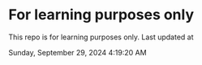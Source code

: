# For learning purposes only
This repo is for learning purposes only.
Last updated at

Sunday, September 29, 2024 4:19:20 AM


